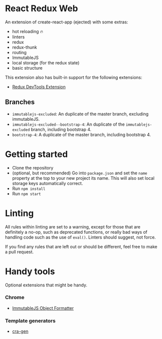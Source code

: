 # React Redux Web

An extension of create-react-app (ejected) with some extras:

- hot reloading :fire:
- linters
- redux
- redux-thunk
- routing
- ImmutableJS
- local storage (for the redux state)
- basic structure

This extension also has built-in support for the following extensions:

- [Redux DevTools Extension](https://github.com/zalmoxisus/redux-devtools-extension#installation)

## Branches

- `immutablejs-excluded`: An duplicate of the master branch, excluding immutableJS.
- `immutablejs-excluded--bootstrap-4`: An duplicate of the `immutablejs-excluded` branch, including bootstrap 4.
- `bootstrap-4`: A duplicate of the master branch, including bootstrap 4.

# Getting started

- Clone the repository
- (optional, but recommended) Go into `package.json` and set the `name` property
  at the top to your new project its name. This will also set local storage keys
  automatically correct.
- Run `npm install`
- Run `npm start`

# Linting

All rules within linting are set to a warning, except for those that are
definitely a no-op, such as deprecated functions, or really bad ways of handling
code such as the use of `eval()`. Linters should suggest, not force.

If you find any rules that are left out or should be different, feel free to
make a pull request.

# Handy tools

Optional extensions that might be handy.

### Chrome

- [ImmutableJS Object Formatter](https://chrome.google.com/webstore/detail/immutablejs-object-format/hgldghadipiblonfkkicmgcbbijnpeog)

### Template generators

- [cra-gen](https://github.com/kkoomen/cra-gen)
